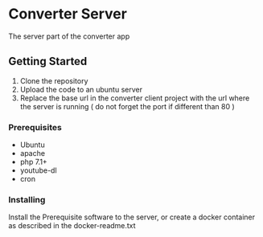 # Converter Server

The server part of the converter app

## Getting Started

1. Clone the repository
2. Upload the code to an ubuntu server
3. Replace the base url in the converter client project with the url where the server is running ( do not forget the port if different than 80 )


### Prerequisites

- Ubuntu
- apache
- php 7.1+
- youtube-dl
- cron


### Installing

Install the Prerequisite software to the server, or create a docker container as described in the docker-readme.txt
